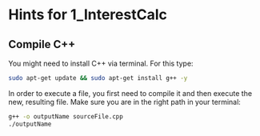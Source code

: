 # Hints for 1_InterestCalc

## Compile C++
You might need to install C++ via terminal. For this type:
```bash
sudo apt-get update && sudo apt-get install g++ -y
```

In order to execute a file, you first need to compile it and then execute the new, resulting file. Make sure you are in the right path in your terminal:
```bash
g++ -o outputName sourceFile.cpp
./outputName
```
